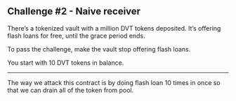 ## Challenge #2 - Naive receiver
There’s a tokenized vault with a million DVT tokens deposited. It’s offering flash loans for free, until the grace period ends.

To pass the challenge, make the vault stop offering flash loans.

You start with 10 DVT tokens in balance.

---

The way we attack this contract is by doing flash loan 10 times in once so that we can drain all of the token from pool.